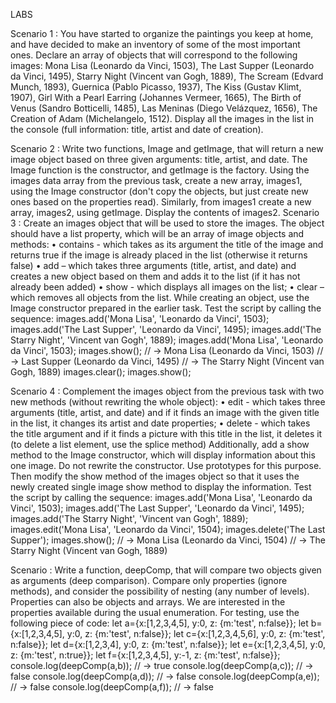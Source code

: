 LABS

Scenario 1 :
You have started to organize the paintings you keep at home, and have decided to make an inventory of some of the most important ones. Declare an array of objects that will correspond to the following images: Mona Lisa (Leonardo da Vinci, 1503), The Last Supper (Leonardo da Vinci, 1495), Starry Night (Vincent van Gogh, 1889), The Scream (Edvard Munch, 1893), Guernica (Pablo Picasso, 1937), The Kiss (Gustav Klimt, 1907), Girl With a Pearl Earring (Johannes Vermeer, 1665), The Birth of Venus (Sandro Botticelli, 1485), Las Meninas (Diego Velázquez, 1656), The Creation of Adam (Michelangelo, 1512).
Display all the images in the list in the console (full information: title, artist and date of creation).

Scenario 2 :
Write two functions, Image and getImage, that will return a new image object based on three given arguments: title, artist, and date.
The Image function is the constructor, and getImage is the factory. Using the images data array from the previous task, create a new array, images1, using the Image constructor (don't copy the objects, but just create new ones based on the properties read).
Similarly, from images1 create a new array, images2, using getImage.
Display the contents of images2.
Scenario 3 :
Create an images object that will be used to store the images. The object should have a list property, which will be an array of image objects and methods:
•	contains - which takes as its argument the title of the image and returns true if the image is already placed in the list (otherwise it returns false)
•	add – which takes three arguments (title, artist, and date) and creates a new object based on them and adds it to the list (if it has not already been added)
•	show - which displays all images on the list;
•	clear – which removes all objects from the list.
While creating an object, use the Image constructor prepared in the earlier task.
Test the script by calling the sequence:
images.add('Mona Lisa', 'Leonardo da Vinci', 1503); 
images.add('The Last Supper', 'Leonardo da Vinci', 1495); 
images.add('The Starry Night', 'Vincent van Gogh', 1889); 
images.add('Mona Lisa', 'Leonardo da Vinci', 1503); 
images.show(); 
// -> Mona Lisa (Leonardo da Vinci, 1503) 
// -> Last Supper (Leonardo da Vinci, 1495) 
// -> The Starry Night (Vincent van Gogh, 1889) 
images.clear(); 
images.show(); 

Scenario 4 :
Complement the images object from the previous task with two new methods (without rewriting the whole object):
•	edit - which takes three arguments (title, artist, and date) and if it finds an image with the given title in the list, it changes its artist and date properties;
•	delete - which takes the title argument and if it finds a picture with this title in the list, it deletes it (to delete a list element, use the splice method)
Additionally, add a show method to the Image constructor, which will display information about this one image. Do not rewrite the constructor. Use prototypes for this purpose. Then modify the show method of the images object so that it uses the newly created single image show method to display the information.
Test the script by calling the sequence:
images.add('Mona Lisa', 'Leonardo da Vinci', 1503); 
images.add('The Last Supper', 'Leonardo da Vinci', 1495); 
images.add('The Starry Night', 'Vincent van Gogh', 1889); 
images.edit('Mona Lisa', 'Leonardo da Vinci', 1504); 
images.delete('The Last Supper'); 
images.show(); 
// -> Mona Lisa (Leonardo da Vinci, 1504) 
// -> The Starry Night (Vincent van Gogh, 1889) 

Scenario  :
Write a function, deepComp, that will compare two objects given as arguments (deep comparison). Compare only properties (ignore methods), and consider the possibility of nesting (any number of levels).
Properties can also be objects and arrays. We are interested in the properties available during the usual enumeration.
For testing, use the following piece of code:
let a={x:[1,2,3,4,5], y:0, z: {m:'test', n:false}}; 
let b={x:[1,2,3,4,5], y:0, z: {m:'test', n:false}}; 
let c={x:[1,2,3,4,5,6], y:0, z: {m:'test', n:false}}; 
let d={x:[1,2,3,4], y:0, z: {m:'test', n:false}}; 
let e={x:[1,2,3,4,5], y:0, z: {m:'test', n:true}}; 
let f={x:[1,2,3,4,5], y:-1, z: {m:'test', n:false}}; 
console.log(deepComp(a,b)); // -> true 
console.log(deepComp(a,c)); // -> false 
console.log(deepComp(a,d)); // -> false 
console.log(deepComp(a,e)); // -> false 
console.log(deepComp(a,f)); // -> false 




